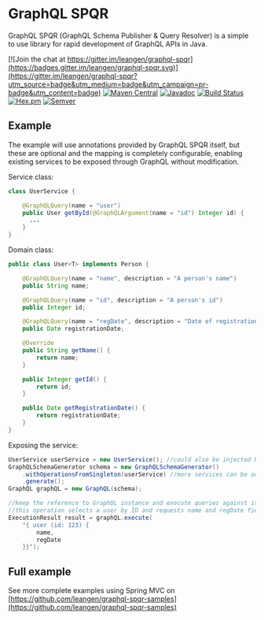 # GraphQL SPQR

GraphQL SPQR (GraphQL Schema Publisher & Query Resolver) is a simple to use library for rapid development of GraphQL APIs in Java.

[![Join the chat at https://gitter.im/leangen/graphql-spqr](https://badges.gitter.im/leangen/graphql-spqr.svg)](https://gitter.im/leangen/graphql-spqr?utm_source=badge&utm_medium=badge&utm_campaign=pr-badge&utm_content=badge)
[![Maven Central](https://maven-badges.herokuapp.com/maven-central/io.leangen.graphql/spqr/badge.svg)](https://maven-badges.herokuapp.com/maven-central/io.leangen.graphql/spqr)
[![Javadoc](https://javadoc-emblem.rhcloud.com/doc/io.leangen.graphql/spqr/badge.svg)](http://www.javadoc.io/doc/io.leangen.graphql/spqr)
[![Build Status](https://travis-ci.org/leangen/graphql-spqr.svg?branch=master)](https://travis-ci.org/leangen/graphql-spqr)
[![Hex.pm](https://img.shields.io/hexpm/l/plug.svg?maxAge=2592000)](https://raw.githubusercontent.com/leangen/graphql-spqr/master/LICENSE)
[![Semver](http://img.shields.io/SemVer/2.0.0.png)](http://semver.org/spec/v2.0.0.html)

## Example

The example will use annotations provided by GraphQL SPQR itself, but these are optional and the mapping is completely configurable,
enabling existing services to be exposed through GraphQL without modification.

Service class:

```java
class UserService {

    @GraphQLQuery(name = "user")
    public User getById(@GraphQLArgument(name = "id") Integer id) {
      ...
    }
}
```

Domain class:

```java
public class User<T> implements Person {

    @GraphQLQuery(name = "name", description = "A person's name")
    public String name;

    @GraphQLQuery(name = "id", description = "A person's id")
    public Integer id;

    @GraphQLQuery(name = "regDate", description = "Date of registration")
    public Date registrationDate;

    @Override
    public String getName() {
        return name;
    }

    public Integer getId() {
        return id;
    }

    public Date getRegistrationDate() {
        return registrationDate;
    }
}
``` 

Exposing the service:

```java
UserService userService = new UserService(); //could also be injected by Spring or another framework
GraphQLSchemaGenerator schema = new GraphQLSchemaGenerator()
    .withOperationsFromSingleton(userService) //more services can be added the same way
    .generate();
GraphQL graphQL = new GraphQL(schema);

//keep the reference to GraphQL instance and execute queries against it.
//this operation selects a user by ID and requests name and regDate fields only
ExecutionResult result = graphQL.execute(   
    "{ user (id: 123) {
        name,
        regDate
    }}");
```
## Full example

See more complete examples using Spring MVC on [https://github.com/leangen/graphql-spqr-samples](https://github.com/leangen/graphql-spqr-samples)

